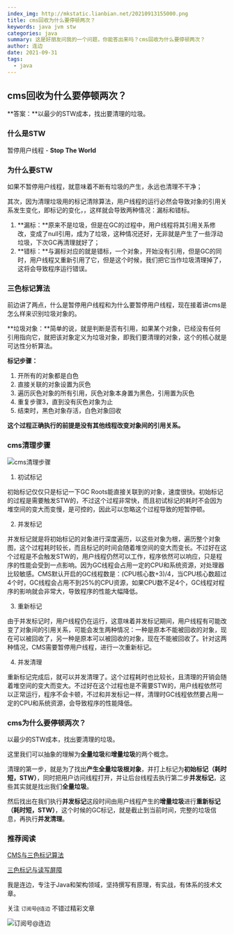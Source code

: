 ```yaml
---
index_img: http://mkstatic.lianbian.net/20210913155000.png
title: cms回收为什么要停顿两次？
keywords: java jvm stw
categories: java
summary: 这是好朋友问我的一个问题，你能答出来吗？cms回收为什么要停顿两次？
author: 连边
date: 2021-09-31
tags:
  - java
---
```




## cms回收为什么要停顿两次？

**答案：**以最少的STW成本，找出要清理的垃圾。



### 什么是STW

暂停用户线程 - **Stop The World**



### 为什么要STW

如果不暂停用户线程，就意味着不断有垃圾的产生，永远也清理不干净；

其次，因为清理垃圾用的标记清除算法，用户线程的运行必然会导致对象的引用关系发生变化，即标记的变化，，这样就会导致两种情况：漏标和错标。

1. **漏标：**原来不是垃圾，但是在GC的过程中，用户线程将其引用关系修改，变成了null引用，成为了垃圾，这种情况还好，无非就是产生了一些浮动垃圾，下次GC再清理就好了；
2. **错标：**与漏标对应的就是错标，一个对象，开始没有引用，但是GC的同时，用户线程又重新引用了它，但是这个时候，我们把它当作垃圾清理掉了，这将会导致程序运行错误。



### 三色标记算法

前边讲了两点，什么是暂停用户线程和为什么要暂停用户线程，现在接着讲cms是怎么样来识别垃圾对象的。

**垃圾对象：**简单的说，就是判断是否有引用，如果某个对象，已经没有任何引用指向它，就把该对象定义为垃圾对象，即我们要清理的对象，这个的核心就是可达性分析算法。

**标记步骤：**

1. 开所有的对象都是白色
2. 直接关联的对象设置为灰色
3. 遍历灰色对象的所有引用，灰色对象本身置为黑色，引用置为灰色
4. 重复步骤3，直到没有灰色对象为止
5. 结束时，黑色对象存活，白色对象回收

**这个过程正确执行的前提是没有其他线程改变对象间的引用关系。**



### cms清理步骤

![cms清理步骤](http://mkstatic.lianbian.net/20210913155000.png)

1. 初试标记

初始标记仅仅只是标记一下GC Roots能直接关联到的对象，速度很快。初始标记的过程是需要触发STW的，不过这个过程非常快，而且初试标记的耗时不会因为堆空间的变大而变慢，是可控的，因此可以忽略这个过程导致的短暂停顿。

2. 并发标记

并发标记就是将初始标记的对象进行深度遍历，以这些对象为根，遍历整个对象图，这个过程耗时较长，而且标记的时间会随着堆空间的变大而变长。不过好在这个过程是不会触发STW的，用户线程仍然可以工作，程序依然可以响应，只是程序的性能会受到一点影响。因为GC线程会占用一定的CPU和系统资源，对处理器比较敏感。CMS默认开启的GC线程数是：(CPU核心数+3)/4，当CPU核心数超过4个时，GC线程会占用不到25%的CPU资源，如果CPU数不足4个，GC线程对程序的影响就会非常大，导致程序的性能大幅降低。

3. 重新标记

由于并发标记时，用户线程仍在运行，这意味着并发标记期间，用户线程有可能改变了对象间的引用关系，可能会发生两种情况：一种是原本不能被回收的对象，现在可以被回收了，另一种是原本可以被回收的对象，现在不能被回收了。针对这两种情况，CMS需要暂停用户线程，进行一次重新标记。

4. 并发清理

重新标记完成后，就可以并发清理了。这个过程耗时也比较长，且清理的开销会随着堆空间的变大而变大。不过好在这个过程也是不需要STW的，用户线程依然可以正常运行，程序不会卡顿，不过和并发标记一样，清理时GC线程依然要占用一定的CPU和系统资源，会导致程序的性能降低。



### cms为什么要停顿两次？

以最少的STW成本，找出要清理的垃圾。

这里我们可以抽象的理解为**全量垃圾**和**增量垃圾**的两个概念。

清理的第一步，就是为了找出**产生全量垃圾根对象**，并打上标记为**初始标记（耗时短，STW）**，同时把用户访问线程打开，并让后台线程去执行第二步**并发标记**，这些其实就是找出我们**全量垃圾**。

然后找出在我们执行**并发标记**这段时间由用户线程产生的**增量垃圾**进行**重新标记（耗时短，STW）**，这个时候的GC标记，就是截止到当前时间，完整的垃圾信息，再执行**并发清理**。



### 推荐阅读

[CMS与三色标记算法](https://zhuanlan.zhihu.com/p/340530051)

[三色标记与读写屏障](https://www.jianshu.com/p/12544c0ad5c1)



我是连边，专注于Java和架构领域，坚持撰写有原理，有实战，有体系的技术文章。

关注 `订阅号@连边` 不错过精彩文章

![订阅号@连边](https://mkstatic.lianbian.net/202203152301257.jpg)





